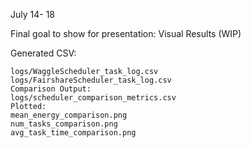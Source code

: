 July 14- 18 

Final goal to show for presentation: 
Visual Results (WIP)

Generated CSV:

    logs/WaggleScheduler_task_log.csv
    logs/FairshareScheduler_task_log.csv
    Comparison Output:
    logs/scheduler_comparison_metrics.csv
    Plotted:
    mean_energy_comparison.png
    num_tasks_comparison.png
    avg_task_time_comparison.png


    